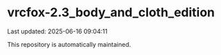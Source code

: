 # vrcfox-2.3_body_and_cloth_edition

Last updated: 2025-06-16 09:04:11

This repository is automatically maintained.
